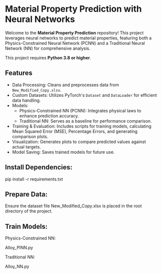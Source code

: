 # Material Property Prediction with Neural Networks

Welcome to the **Material Property Prediction** repository! This project leverages neural networks to predict material properties, featuring both a Physics-Constrained Neural Network (PCNN) and a Traditional Neural Network (NN) for comprehensive analysis.

This project requires **Python 3.8 or higher**. 

## Features

- Data Processing: Cleans and preprocesses data from `New_Modified_Copy.xlsx`.
- Custom Datasets: Utilizes PyTorch's `Dataset` and `DataLoader` for efficient data handling.
- Models:
  - Physics-Constrained NN (PCNN): Integrates physical laws to enhance prediction accuracy.
  - Traditional NN: Serves as a baseline for performance comparison.
- Training & Evaluation: Includes scripts for training models, calculating Mean Squared Error (MSE), Percentage Errors, and generating comparison plots.
- Visualization: Generates plots to compare predicted values against actual targets.
- Model Saving: Saves trained models for future use.

## Install Dependencies:

pip install -r requirements.txt

## Prepare Data:

Ensure the dataset file New_Modified_Copy.xlsx is placed in the root directory of the project.

## Train Models:

Physics-Constrained NN:

Alloy_PINN.py

Traditional NN:

Alloy_NN.py

